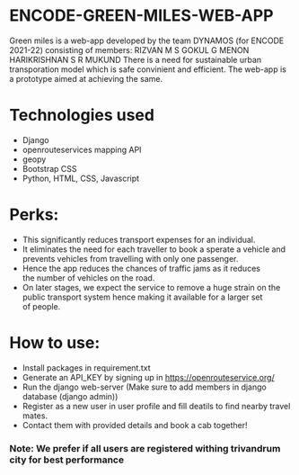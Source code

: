 # ENCODE-GREEN-MILES-WEB-APP

Green miles is a web-app developed by the team DYNAMOS (for ENCODE 2021-22) consisting of members:
RIZVAN M S
GOKUL G MENON
HARIKRISHNAN S
R MUKUND
There is a need for sustainable urban transporation model which is safe convinient and efficient. The web-app is a prototype aimed at achieving the same.

# Technologies used
* Django
* openrouteservices mapping API
* geopy
* Bootstrap CSS
* Python, HTML, CSS, Javascript

# Perks:
* This significantly reduces transport expenses for an individual.
* It eliminates the need for each traveller to book a sperate a vehicle and prevents vehicles from travelling with only one passenger.
* Hence the app reduces the chances of traffic jams as it reduces the number of vehicles on the road.
* On later stages, we expect the service to remove a huge strain on the public transport system hence making it available for a larger set of people.

# How to use:
* Install packages in requirement.txt
* Generate an API_KEY by signing up in https://openrouteservice.org/
* Run the django web-server (Make sure to add members in django database (django admin))
* Register as a new user in user profile and fill deatils to find nearby travel mates. 
* Contact them with provided details and book a cab together!


### Note: We prefer if all users are registered withing trivandrum city for best performance
